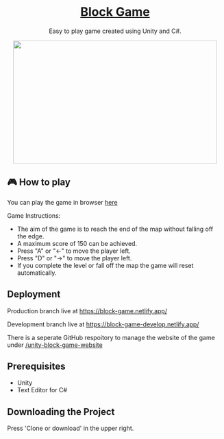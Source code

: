 <h1 align="center"><a href="https://block-game.netlify.app/">Block Game</a></h1>

<p align="center">Easy to play game created using Unity and C#.
</p>

<p align="center">
  <img src="https://user-images.githubusercontent.com/54678624/75148603-efe69b80-56f7-11ea-9def-c8580a767728.png" width="476" height="286"/>
</p>

## :video_game: How to play
You can play the game in browser [here](https://block-game.netlify.app/)

Game Instructions:
- The aim of the game is to reach the end of the map without falling off the edge. 
- A maximum score of 150 can be achieved. 
- Press "A" or "←" to move the player left. 
- Press "D" or "→" to move the player left. 
- If you complete the level or fall off the map the game will reset automatically.


## Deployment
Production branch live at https://block-game.netlify.app/

Development branch live at https://block-game-develop.netlify.app/

There is a seperate GitHub respoitory to manage the website of the game under [/unity-block-game-website](https://github.com/conranpearce/unity-block-game-website)

## Prerequisites
- Unity
- Text Editor for C#

## Downloading the Project
Press 'Clone or download' in the upper right.
